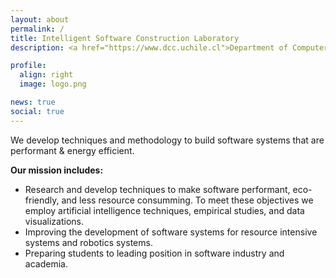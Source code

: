 ```yaml
---
layout: about
permalink: /
title: Intelligent Software Construction Laboratory
description: <a href="https://www.dcc.uchile.cl">Department of Computer Science</a>, <a href="http://ingenieria.uchile.cl">FCFM</a>, <a href="http://www.uchile.cl">University of Chile</a>.

profile:
  align: right
  image: logo.png

news: true
social: true
---
```


We develop techniques and methodology to build software systems that are performant & energy efficient.

**Our mission includes:**
* Research and develop techniques to make software performant, eco-friendly, and less resource consumming. To meet these objectives we employ artificial intelligence techniques, empirical studies, and data visualizations.
* Improving the development of software systems for resource intensive systems and robotics systems.
* Preparing students to leading position in software industry and academia.

